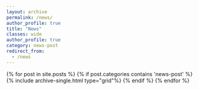 ```yaml
---
layout: archive
permalink: /news/
author_profile: true
title: "News"
classes: wide
author_profile: true
category: news-post
redirect_from:
  - /news
---
```



{% for post in site.posts %}
  {% if post.categories contains 'news-post' %}
		<!-- <h2 class=class="archive__subtitle"><a href="{{ post.url }}">{{ post.title }}</a></h3> -->
    {% include archive-single.html type="grid"%}
  {% endif %}
{% endfor %}
